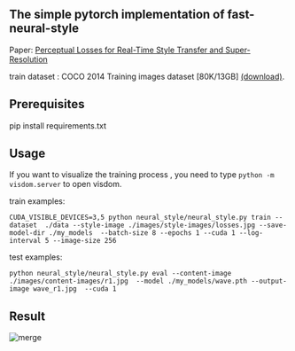 ##  The simple pytorch implementation of  fast-neural-style

Paper:  [Perceptual Losses for Real-Time Style Transfer and Super-Resolution](https://arxiv.org/abs/1603.08155) 

train dataset : COCO 2014 Training images dataset [80K/13GB] [(download)](http://mscoco.org/dataset/#download).



## Prerequisites

pip install requirements.txt



## Usage

 If you want to visualize the training process , you need to type `python -m visdom.server` to open visdom.

train examples:

```
CUDA_VISIBLE_DEVICES=3,5 python neural_style/neural_style.py train --dataset  ./data --style-image ./images/style-images/losses.jpg --save-model-dir ./my_models  --batch-size 8 --epochs 1 --cuda 1 --log-interval 5 --image-size 256
```

test examples:

```
python neural_style/neural_style.py eval --content-image ./images/content-images/r1.jpg  --model ./my_models/wave.pth --output-image wave_r1.jpg  --cuda 1  
```



## Result

![merge](http://a2.qpic.cn/psb?/V12kySKV4IhBFe/V8Y*rluA3lrVHUbeb9GMTT9Km9vBZa7Uv95.oebJXsM!/b/dEkBAAAAAAAA&ek=1&kp=1&pt=0&bo=OAQ4BAAAAAARNwA!&tl=3&vuin=1577159875&tm=1557223200&sce=60-2-2&rf=viewer_4)